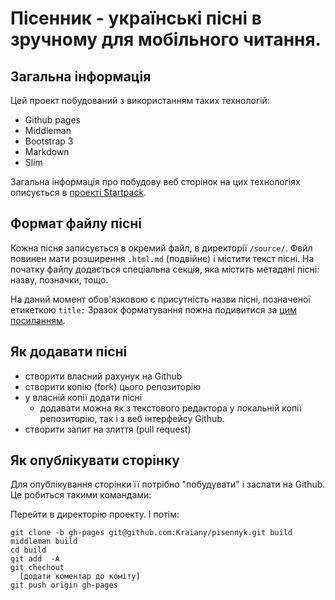 # Пісенник - українські пісні в зручному для мобільного читання.

## Загальна інформація

Цей проект побудований з використанням таких технологій:

- Github pages
- Middleman
- Bootstrap 3
- Markdown
- Slim

Загальна інформація про побудову веб сторінок на цих технологіях описується в [проекті Startpack](http://dmytro.github.io/startpack/).

## Формат файлу пісні

Кожна пісня записується в окремий файл, в директорії `/source/`. Фвйл повинен мати розширення `.html.md` (подвійне) і містити текст пісні. На початку файлу додається спеціальна секція, яка містить метадані пісні: назву, позначки, тощо.

На даний момент обов'язковою є присутність назви пісні, позначеної етикеткою `title:` Зразок форматування пожна подивитися за [цим посиланням](https://raw.githubusercontent.com/Kraiany/pisennyk/master/source/2_kolory.html.md).

## Як додавати пісні

- створити власний рахунук на Github
- створити копію (fork) цього репозиторію
- у власній копії додати пісні
  - додавати можна як з текстового редактора у локальній копії репозиторію, так і з веб інтерфейсу Github.
- створити запит на злиття (pull request)


## Як опублікувати сторінку

Для опублікування сторінки її потрібно "побудувати" і заслати на Github. Це робиться такими  командами:


Перейти в директорію проекту. І потім:

    git clone -b gh-pages git@github.com:Kraiany/pisennyk.git build
    middleman build
    cd build
    git add  -A
    git chechout
      [додати коментар до коміту]
    git push origin gh-pages
